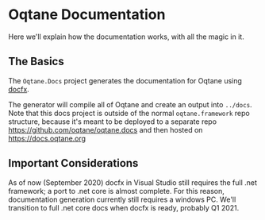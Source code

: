 ﻿# Oqtane Documentation

Here we'll explain how the documentation works, with all the magic in it. 

## The Basics

The `Oqtane.Docs` project generates the documentation for Oqtane using [docfx](https://dotnet.github.io/docfx/).

The generator will compile all of Oqtane and create an output into `../docs`. 
Note that this docs project is outside of the normal `oqtane.framework` repo structure, 
because it's meant to be deployed to a separate repo https://github.com/oqtane/oqtane.docs 
and then hosted on https://docs.oqtane.org

## Important Considerations

As of now (September 2020) docfx in Visual Studio still requires the full .net framework; a port to .net core is almost complete. 
For this reason, documentation generation currently still requires a windows PC. 
We'll transition to full .net core docs when docfx is ready, probably Q1 2021.
